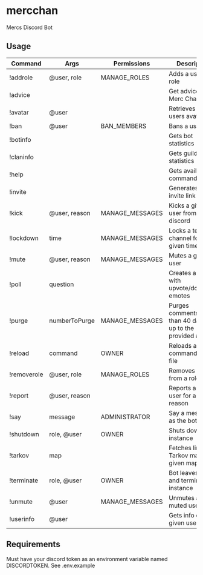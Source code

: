 # mercchan

Mercs Discord Bot

## Usage

| Command     | Args          | Permissions     | Description                                                     |
| ----------- | ------------- | --------------- | --------------------------------------------------------------- |
| !addrole    | @user, role   | MANAGE_ROLES    | Adds a user to a role                                           |
| !advice     |               |                 | Get advice from Merc Chan!                                      |
| !avatar     | @user         |                 | Retrieves given users avatar                                    |
| !ban        | @user         | BAN_MEMBERS     | Bans a user                                                     |
| !botinfo    |               |                 | Gets bot statistics                                             |
| !claninfo   |               |                 | Gets guild statistics                                           |
| !help       |               |                 | Gets available commands                                         |
| !invite     |               |                 | Generates an invite link                                        |
| !kick       | @user, reason | MANAGE_MESSAGES | Kicks a given user from discord                                 |
| !lockdown   | time          | MANAGE_MESSAGES | Locks a text channel for a given time in ms                     |
| !mute       | @user, reason | MANAGE_MESSAGES | Mutes a given user                                              |
| !poll       | question      |                 | Creates a poll with upvote/downvote emotes                      |
| !purge      | numberToPurge | MANAGE_MESSAGES | Purges comments less than 40 days old up to the provided amount |
| !reload     | command       | OWNER           | Reloads a commands .js file                                     |
| !removerole | @user, role   | MANAGE_ROLES    | Removes a user from a role                                      |
| !report     | @user, reason |                 | Reports a given user for a given reason                         |
| !say        | message       | ADMINISTRATOR   | Say a message as the bot                                        |
| !shutdown   | role, @user   | OWNER           | Shuts down bot instance                                         |
| !tarkov     | map           |                 | Fetches link to Tarkov map for given map                        |
| !terminate  | role, @user   | OWNER           | Bot leaves guild and terminates instance                        |
| !unmute     | @user         | MANAGE_MESSAGES | Unmutes a muted user                                            |
| !userinfo   | @user         |                 | Gets info on a given user                                       |

## Requirements

Must have your discord token as an environment variable named DISCORDTOKEN. See .env.example
